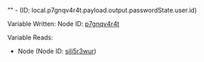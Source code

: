 "" - (ID: local.p7gnqv4r4t.payload.output.passwordState.user.id)

Variable Written:
Node ID: [p7gnqv4r4t](../nodes/p7gnqv4r4t.md)

Variable Reads:
* Node (Node ID: [sili5r3wur](../nodes/sili5r3wur.md))
